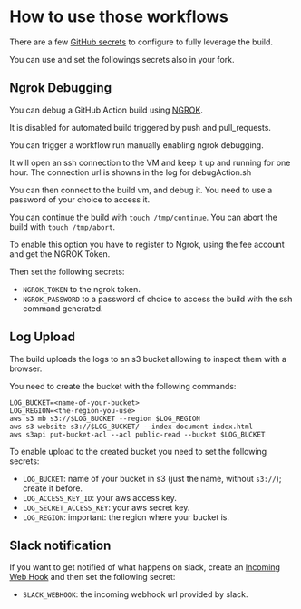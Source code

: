 # How to use those workflows

There are a few [GitHub secrets](https://docs.github.com/en/actions/security-guides/encrypted-secrets) to configure to fully leverage the build.

You can use and set the followings secrets also in your fork.

## Ngrok Debugging

You can debug a GitHub Action build using [NGROK](https://ngrok.com/).

It is disabled for automated build triggered by push and pull_requests.

You can trigger a workflow run manually  enabling ngrok debugging.

It will open an ssh connection to the VM and keep it up and running for one hour.
The connection url is showns in the log for debugAction.sh

You can then connect to the build vm, and debug it.
You need to use a password of your choice to access it.

You can continue the build with `touch /tmp/continue`.
You can abort the build with `touch /tmp/abort`.

To enable this option you have to register to Ngrok, using the fee account and get the NGROK Token.

Then set the following secrets:

- `NGROK_TOKEN` to the ngrok token.
- `NGROK_PASSWORD` to a password of choice to access the build with the ssh command generated.

## Log Upload

The build uploads the logs to an s3 bucket allowing to inspect them with a browser.

You need to create the bucket with the following commands:

```
LOG_BUCKET=<name-of-your-bucket>
LOG_REGION=<the-region-you-use>
aws s3 mb s3://$LOG_BUCKET --region $LOG_REGION
aws s3 website s3://$LOG_BUCKET/ --index-document index.html
aws s3api put-bucket-acl --acl public-read --bucket $LOG_BUCKET
```

To enable upload to the created bucket you need to set the following secrets:

- `LOG_BUCKET`: name of your bucket in s3 (just the name, without `s3://`); create it before.
- `LOG_ACCESS_KEY_ID`: your aws access key.
- `LOG_SECRET_ACCESS_KEY`: your aws secret key.
- `LOG_REGION`: important: the region where your bucket is.

## Slack notification

If you want to get notified of what happens on slack, create an [Incoming Web Hook](https://api.slack.com/messaging/webhooks) and then set the following secret:

- `SLACK_WEBHOOK`: the incoming webhook url provided by slack.
